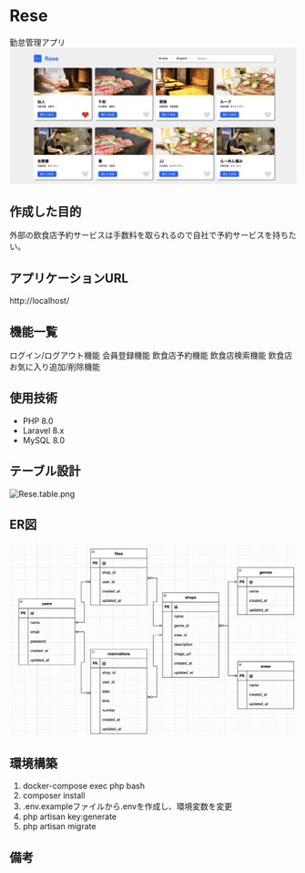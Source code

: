 # Rese
勤怠管理アプリ
![Rese_top.png](Rese.top.png)

## 作成した目的
外部の飲食店予約サービスは手数料を取られるので自社で予約サービスを持ちたい。

## アプリケーションURL
http://localhost/

## 機能一覧
ログイン/ログアウト機能
会員登録機能
飲食店予約機能
飲食店検索機能
飲食店お気に入り追加/削除機能

## 使用技術
- PHP 8.0
- Laravel 8.x
- MySQL 8.0

## テーブル設計
![Rese.table.png](Rese.Table.png)

## ER図
![Rese_ER.png](Rese.ER.png)

## 環境構築
1. docker-compose exec php bash
2. composer install
3. .env.exampleファイルから.envを作成し、環境変数を変更
4. php artisan key:generate
5. php artisan migrate

## 備考

